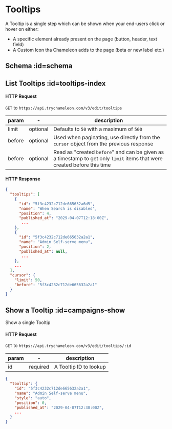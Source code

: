 # Tooltips

A Tooltip is a single step which can be shown when your end-users click or hover on either:
 - A specific element already present on the page (button, header, text field)
 - A Custom Icon tha Chameleon adds to the page (beta or new label etc.)

## Schema :id=schema



## List Tooltips :id=tooltips-index

#### HTTP Request
`GET` to `https://api.trychameleon.com/v3/edit/tooltips`

| param | - | description |
|---|---|---|
| limit | optional | Defaults to `50` with a maximum of `500` |
| before | optional | Used when paginating, use directly from the `cursor` object from the previous response |
| before | optional | Read as "created `before`" and can be given as a timestamp to get only `limit` items that were created before this time |

#### HTTP Response

```json
{
  "tooltips": [
    {
      "id": "5f3c4232c712de665632a6d5",
      "name": "When Search is disabled",
      "position": 4,
      "published_at": "2029-04-07T12:18:00Z",
       ...
    },
    {
      "id": "5f3c4232c712de665632a2a1",
      "name": "Admin Self-serve menu",
      "position": 2,
      "published_at": null,
       ...
    },
    ...
  ],
  "cursor": {
    "limit": 50,
    "before": "5f3c4232c712de665632a2a1"
  }
}
```

## Show a Tooltip :id=campaigns-show

Show a single Tooltip

#### HTTP Request

`GET` to `https://api.trychameleon.com/v3/edit/tooltips/:id`

| param | - | description |
|---|---|---|
| id | required | A Tooltip ID to lookup

```json
{
  "tooltip": {
    "id": "5f3c4232c712de665632a2a1",
    "name": "Admin Self-serve menu",
    "style": "auto",
    "position": 0,
    "published_at": "2029-04-07T12:38:00Z",
    ...
  }
}
```
